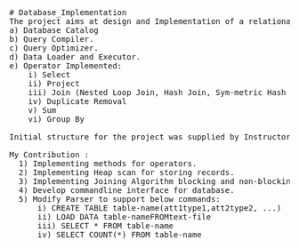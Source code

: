 <pre>
# Database_Implementation
The project aims at design and Implementation of a relational database. Which includes Implementing below database components :  
a) Database Catalog  
b) Query Compiler.  
c) Query Optimizer.   
d) Data Loader and Executor.   
e) Operator Implemented:  
    i) Select  
    ii) Project  
    iii) Join (Nested Loop Join, Hash Join, Sym-metric Hash Join)  
    iv) Duplicate Removal  
    v) Sum  
    vi) Group By  

Initial structure for the project was supplied by Instructor.  

My Contribution :
  1) Implementing methods for operators.
  2) Implementing Heap scan for storing records.
  3) Implementing Joining Algorithm blocking and non-blocking.
  4) Develop commandline interface for database.
  5) Modify Parser to support below commands:
      i) CREATE TABLE table-name(att1type1,att2type2, ...)
      ii) LOAD DATA table-nameFROMtext-file
      iii) SELECT * FROM table-name
      iv) SELECT COUNT(*) FROM table-name
</pre>
